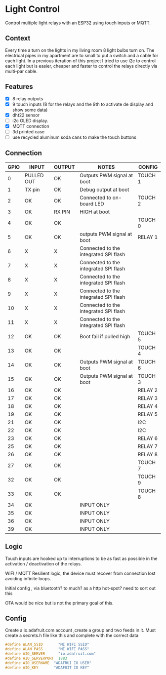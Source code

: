 # Light Control

Control multiple light relays with an ESP32 using touch inputs or MQTT.

## Context

Every time a turn on the lights in my living room 8 light bulbs turn on. The electrical pipes in my apartment are to small to put a switch and a cable for each light. In a previous iteration of this project I tried to use i2c to control each light but is easier, cheaper and faster to control the relays directly via multi-par cable.

## Features

- [x] 8 relay outputs
- [x] 9 touch inputs (8 for the relays and the 9th to activate de display and show some data)
- [x] dht22 sensor
- [ ] i2c OLED display.
- [x] MQTT connection
- [ ] 3d printed case
- [ ] use recycled aluminum soda cans to make the touch buttons

## Connection

| GPIO | INPUT      | OUTPUT | NOTES                                 | CONFIG  |
| ---- | ---------- | ------ | ------------------------------------- | ------- |
| 0    | PULLED OUT | OK     | Outputs PWM signal at boot            | TOUCH 1 |
| 1    | TX pin     | OK     | Debug output at boot                  |         |
| 2    | OK         | OK     | Connected to on-board LED             | TOUCH 2 |
| 3    | OK         | RX PIN | HIGH at boot                          |         |
| 4    | OK         | OK     |                                       | TOUCH 0 |
| 5    | OK         | OK     | outputs PWM signal at boot            | RELAY 1 |
| 6    | X          | X      | Connected to the integrated SPI flash |         |
| 7    | X          | X      | Connected to the integrated SPI flash |         |
| 8    | X          | X      | Connected to the integrated SPI flash |         |
| 9    | X          | X      | Connected to the integrated SPI flash |         |
| 10   | X          | X      | Connected to the integrated SPI flash |         |
| 11   | X          | X      | Connected to the integrated SPI flash |         |
| 12   | OK         | OK     | Boot fail if pulled high              | TOUCH 5 |
| 13   | OK         | OK     |                                       | TOUCH 4 |
| 14   | OK         | OK     | Outputs PWM signal at boot            | TOUCH 6 |
| 15   | OK         | OK     | Outputs PWM signal at boot            | TOUCH 3 |
| 16   | OK         | OK     |                                       | RELAY 2 |
| 17   | OK         | OK     |                                       | RELAY 3 |
| 18   | OK         | OK     |                                       | RELAY 4 |
| 19   | OK         | OK     |                                       | RELAY 5 |
| 21   | OK         | OK     |                                       | I2C     |
| 22   | OK         | OK     |                                       | I2C     |
| 23   | OK         | OK     |                                       | RELAY 6 |
| 25   | OK         | OK     |                                       | RELAY 7 |
| 26   | OK         | OK     |                                       | RELAY 8 |
| 27   | OK         | OK     |                                       | TOUCH 7 |
| 32   | OK         | OK     |                                       | TOUCH 9 |
| 33   | OK         | OK     |                                       | TOUCH 8 |
| 34   | OK         |        | INPUT ONLY                            |         |
| 35   | OK         |        | INPUT ONLY                            |         |
| 36   | OK         |        | INPUT ONLY                            |         |
| 39   | OK         |        | INPUT ONLY                            |         |

## Logic

Touch inputs are hooked up to interruptions to be as fast as possible in the activation / deactivation of the relays.

WIFI / MQTT Resilient logic, the device must recover from connection lost avoiding infinite loops.

Initial config , via bluetooth? to much? as a http hot-spot? need to sort out this

OTA would be nice but is not the primary goal of this.

## Config

Create a io.adafruit.com account ,create a group and two feeds in it.
Must create a secrets.h file like this and complete with the correct data

```cpp
#define WLAN_SSID       "MI WIFI SSID"
#define WLAN_PASS       "MI WIFI PASS"
#define AIO_SERVER      "io.adafruit.com"
#define AIO_SERVERPORT  1883
#define AIO_USERNAME  "ADAFRUI IO USER"
#define AIO_KEY       "ADAFUIT IO KEY"
```
